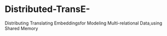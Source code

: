 # Distributed-TransE-
Distributing Translating Embeddingsfor Modeling Multi-relational Data,using Shared Memory
